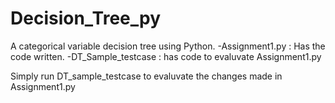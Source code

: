 # Decision_Tree_py
A categorical variable decision tree using Python.
  -Assignment1.py : Has the code written.
  -DT_Sample_testcase : has code to evaluvate Assignment1.py

Simply run DT_sample_testcase to evaluvate the changes made in Assignment1.py
